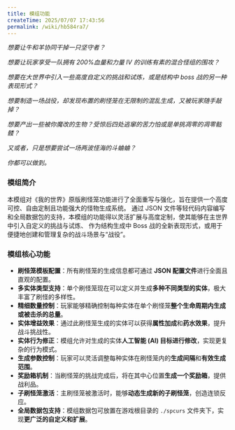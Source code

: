 ```yaml
---
title: 模组功能
createTime: 2025/07/07 17:43:56
permalink: /wiki/hb584ra7/
---
```


_想要让牛和羊协同干掉一只坚守者？_

_想要让玩家享受一队拥有 200%血量和力量 IV 的训练有素的混合怪组的围攻？_

_想要在大世界中引入一些高度自定义的挑战和试炼，或是结构中 boss 战的另一种表现形式？_

_想要制造一场战役，却发现布置的刷怪笼在无限制的混乱生成，又被玩家随手敲掉？_

_想要产出一些被你魔改的生物？受惊后四处逃窜的苦力怕或是单挑凋零的凋零骷髅？_

_又或者，只是想要尝试一场两波怪海的斗蛐蛐？_

_你都可以做到。_

### **模组简介**

本模组对《我的世界》原版刷怪笼功能进行了全面重写与强化，旨在提供一个高度可控、自由定制且功能强大的怪物生成系统。
通过 JSON 文件等轻代码内容编写和全局数据包的支持，本模组的功能得以灵活扩展与高度定制，使其能够在主世界中引入自定义的挑战与试炼、
作为结构生成中 Boss 战的全新表现形式，或用于便捷地创建和管理复杂的战斗场景与“战役”。

### **模组核心功能**

- **刷怪笼模板配置**：所有刷怪笼的生成信息都可通过 **JSON 配置文件**进行全面且直观的配置。
- **多实体类型支持**：单个刷怪笼现在可以定义并生成**多种不同类型的实体**，极大丰富了刷怪的多样性。
- **精细数量控制**：玩家能够精确控制每种实体在单个刷怪笼**整个生命周期内生成或被击杀的总量**。
- **实体增益效果**：通过此刷怪笼生成的实体可以获得**属性加成**和**药水效果**，提升战斗挑战性。
- **实体行为修正**：模组允许对生成的实体**人工智能 (AI) 目标进行修改**，实现更复杂的行为模式。
- **生成参数控制**：玩家可以灵活调整每种实体在刷怪笼内的**生成间隔**和**有效生成范围**。
- **奖励箱机制**：当刷怪笼的挑战完成后，将在其中心位置**生成一个奖励箱**，提供战利品。
- **子刷怪笼激活**：主刷怪笼被激活时，能够**动态生成新的子刷怪笼**，创造连锁反应。
- **全局数据包支持**：模组数据包可放置在游戏根目录的 `./spcurs` 文件夹下，实现**更广泛的自定义和扩展**。

